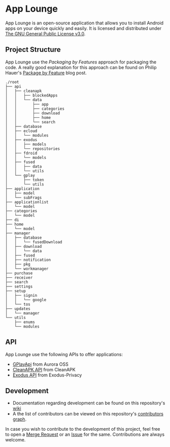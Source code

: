 # App Lounge

App Lounge is an open-source application that allows you to install Android apps on your device quickly and easily. It is licensed and distributed under [The GNU General Public License v3.0](https://www.gnu.org/licenses/gpl-3.0.en.html).

## Project Structure

App Lounge use the _Packaging by Features_ approach for packaging the code. A really good explanation for this approach can be found on Philip Hauer's [Package by Feature](https://web.archive.org/web/20211025104408/https://phauer.com/2020/package-by-feature/) blog post.

```
./root
├── api
│   ├── cleanapk
│   │   ├── blockedApps
│   │   └── data
│   │       ├── app
│   │       ├── categories
│   │       ├── download
│   │       ├── home
│   │       └── search
│   ├── database
│   ├── ecloud
│   │   └── modules
│   ├── exodus
│   │   ├── models
│   │   └── repositories
│   ├── fdroid
│   │   └── models
│   ├── fused
│   │   ├── data
│   │   └── utils
│   └── gplay
│       ├── token
│       └── utils
├── application
│   ├── model
│   └── subFrags
├── applicationlist
│   └── model
├── categories
│   └── model
├── di
├── home
│   └── model
├── manager
│   ├── database
│   │   └── fusedDownload
│   ├── download
│   │   └── data
│   ├── fused
│   ├── notification
│   ├── pkg
│   └── workmanager
├── purchase
├── receiver
├── search
├── settings
├── setup
│   ├── signin
│   │   └── google
│   └── tos
├── updates
│   └── manager
└── utils
    ├── enums
    └── modules

```

## API

App Lounge use the following APIs to offer applications:

- [GPlayApi](https://gitlab.com/AuroraOSS/gplayapi) from Aurora OSS
- [CleanAPK API](https://info.cleanapk.org/) from CleanAPK
- [Exodus API](https://github.com/Exodus-Privacy/exodus/blob/v1/doc/api.md) from Exodus-Privacy

## Development

- Documentation regarding development can be found on this repository's [wiki](https://gitlab.e.foundation/e/apps/apps/-/wikis/home)
- A the list of contributors can be viewed on this repository's [contributors graph](https://gitlab.e.foundation/e/apps/apps/-/graphs/master).

In case you wish to contribute to the development of this project, feel free to open a [Merge Request](https://gitlab.e.foundation/e/apps/apps/-/merge_requests) or an [Issue](https://gitlab.e.foundation/e/backlog/-/issues/) for the same. Contributions are always welcome.
